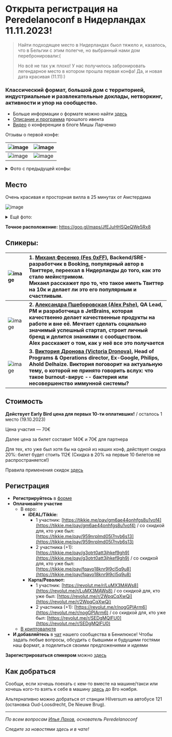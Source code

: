 # Открыта регистрация на **Peredelanoconf** в Нидерландах 11.11.2023!

> Найти подходящее место в Нидерландах быол тяжело и, казалось, что в Бельгии с этим полегче, но выбранный нами дом перебронировали:(
>
> Но всё не тах уж плохо! У нас получилось забронировать легендарное место в котором прошла первая конфа! Да, и новая дата красивая (11.11):)

### Классический формат, большой дом с территорией, индустриальные и развлекательные доклады, нетворкинг, активности и упор на сообщество.

* Больше информации о формате можно найти [здесь](/./confs/standard.md)
* [Описание и программа](https://www.notion.so/peredelanoconf/28-05-2023-3eed17eb7c034df98b771262a3ce5858?pvs=4) прошлого ивента
* [Видео](https://youtu.be/dL0NXnH9iAA?si=wXS7dIPhEy3f_G63) о конференции в блоге Мишы Ларченко

Отзывы о первой конфе:

| ![image](https://github.com/gomel17/peredelanoconf/assets/94654788/64bf4aa5-9867-4964-ab3f-aa47c74b5a72) | ![image](https://github.com/gomel17/peredelanoconf/assets/94654788/93fdb329-1858-4f41-b974-82dd3031b5b4) |
| :--- | :--- |
| ![image](https://github.com/gomel17/peredelanoconf/assets/94654788/98997505-e5e9-430d-80d4-a7c111bebfce) | ![image](https://github.com/gomel17/peredelanoconf/assets/94654788/c0692ad4-1b81-4b47-be9c-b37fd849b072) |

<details>
<summary>Фото с предыдущей конфы:</summary>

![image](https://github.com/philippranzhin/peredelanoconf/assets/94654788/f725c592-2e43-4b98-aa0b-f3c63398c4d0)
![image](https://github.com/philippranzhin/peredelanoconf/assets/94654788/e6e00507-53a5-4eb0-81ec-161a8729b21b)
![image](https://github.com/philippranzhin/peredelanoconf/assets/94654788/d88865f7-9fd1-42cc-a89e-8bd1f2faa611)
![image](https://github.com/philippranzhin/peredelanoconf/assets/94654788/9da84bcf-b4b4-49c2-89b2-f89e0ddcf4f2)
![image](https://github.com/philippranzhin/peredelanoconf/assets/94654788/d44d19ee-1a20-4f1b-bfc4-a015a0d8af3b)
![image](https://github.com/philippranzhin/peredelanoconf/assets/94654788/33775b97-d5fd-4b15-a659-dfc79acd086b)
![image](https://github.com/philippranzhin/peredelanoconf/assets/94654788/f15f9952-8f8a-4739-97ec-9e22cfddfd2f)
![image](https://github.com/philippranzhin/peredelanoconf/assets/94654788/c8e6a748-8343-42b6-96b7-79c232394851)

</details>

## Место

Очень красивая и просторная вилла в 25 минутах от Амстердама

![image](https://github.com/philippranzhin/peredelanoconf/assets/94654788/df6af226-2af5-4aea-a2b7-e8d3b4f6df48)

<details>
<summary>Ещё фото:</summary>

![image](https://github.com/philippranzhin/peredelanoconf/assets/94654788/e66fd5f6-afc9-4187-9d19-cb567c414af3)
![image](https://github.com/philippranzhin/peredelanoconf/assets/94654788/ac69cd9d-2ae2-4bad-aca9-ee759efce4b7)
![image](https://github.com/philippranzhin/peredelanoconf/assets/94654788/e8a35bc9-a1dd-4383-b248-c36ba8c4bbda)

</details>

**Точное расположение:**
https://goo.gl/maps/JfEJuHHSQeQWe5Rx8

## Спикеры:
| ![image](https://github.com/philippranzhin/peredelanoconf/assets/94654788/98d2947c-23db-4fe1-b1ec-b9bc21fb5f67) | 1. [Михаил Фесенко (Fes 0xFF)](https://x.com/usehex?s=20), Backend/SRE-разработчик в Booking, популярный автор в Твиттере, переехал в Нидерланды до того, как это стало мейнстримом. </br>Михаил расскажет про то, что такое иметь Твиттер на 10к и делает ли это его популярным и счастливым.|
| :--- | :--- |
| ![image](https://github.com/philippranzhin/peredelanoconf/assets/94654788/42eff575-346e-4d74-8686-81db0e08cc0e)  | **2. [Александра Пшеборовская (Аlех Рshe)](https://taplink.cc/alex_pshe_en), QA Lead, РМ и разработчица в JetBrains, которая качественно делает качественные продукты на работе и вне её. Мечтает сделать социально значимый успешный стартап, строит личный бренд и делится знаниями с сообществом. </br>Alex расскажет о том, как у неё все это получается** |
| ![image](https://github.com/philippranzhin/peredelanoconf/assets/137556298/e40692e4-f6d2-4519-8825-c003394d0a59) | **3. [Виктория Дронова (Victoria Dronova)](https://www.linkedin.com/in/victoria-dronova/), Head of Programs & Operations director, Ex-Google, Philips, Ahold Delhaize. Виктория поговорит на актуальную тему, о которой не принято говорить вслух: что такое burnout-вирус -- бактерия или несовершенство иммунной системы?**|

## Стоимость

**Действует Early Bird цена для первых 10-ти оплативших!** / осталось 1 место (19.10.2023)

Цена участия — 70€

Далее цена за билет составит 140€ и 70€ для партнера

Для тех, кто уже был хотя бы на одной из наших конф, действует скидка 20%: билет будет стоить 112€ (Скидка в 20% на первые 10 билетов не распространяется!)

Правила применения скидок [здесь](/./guides/discount.md)

## Регистрация

* **Регистрируйтесь** в [форме](https://docs.google.com/forms/d/1Uz4yZKkf5jsqrcwwgXKMZkNYE-5e_n5l77qqLvSChnE)
* **Оплачивайте участие** 
  * В евро:
    * **iDEAL/Tikkie:**
      * 1 участник: [https://tikkie.me/pay/gm6ae44onhfgs8u1vof4](https://tikkie.me/pay/gm6ae44onhfgs8u1vof4) / со скидкой для, кто уже был: [https://tikkie.me/pay/959nrplmd05l7nvb6s13](https://tikkie.me/pay/959nrplmd05l7nvb6s13)
      * 2 участника (+1): [https://tikkie.me/pay/g3otrt0att3jhkef9gh9](https://tikkie.me/pay/g3otrt0att3jhkef9gh9) / со скидкой для, кто уже был: [https://tikkie.me/pay/fqavo18knr9l9cl5q9u8](https://tikkie.me/pay/fqavo18knr9l9cl5q9u8)
    * **Карта/Револют:**
      * 1 участник: [https://revolut.me/r/LuMX3MAWs8](https://revolut.me/r/LuMX3MAWs8) / со скидкой для, кто уже был: [https://revolut.me/r/2WpqCqXwQi](https://revolut.me/r/2WpqCqXwQi)
      * 2 участника (+1): [https://revolut.me/r/nogGPIArm6](https://revolut.me/r/nogGPIArm6) / со скидкой для, кто уже был: [https://revolut.me/r/SEDgMQlFU0](https://revolut.me/r/SEDgMQlFU0)
  * [В криптовалюте](/./guides/how-to-pay.md)
* **И добавляйтесь** в [чат]( https://t.me/peredelanoconf_amsterdam) нашего сообщества в Бенилюксе! 
  Чтобы задать любые вопросы, обсудить с бывшими и будущими гостями наш формат, а поделиться своими предложениями и идеями

**Зарегистрироваться спикером** можно [здесь](/./guides/tech-speech.md)

## Как добраться

Сообщи, если хочешь поехать с кем-то вместе на машине/такси или хочешь кого-то взять к себе в машину [здесь](https://forms.gle/Pc2nuRzhjkRN328z6) до 8го ноября. 

Альтернативно можно добраться от станции Hilversum на автобусе 121 (остановка Oud-Loosdrecht, De Nieuwe Brug).

---

_По всем вопросам [Илья Лахов](https://t.me/ilakhov), основатель Peredelanoconf_

_Следите за новостями здесь и в чате!_
